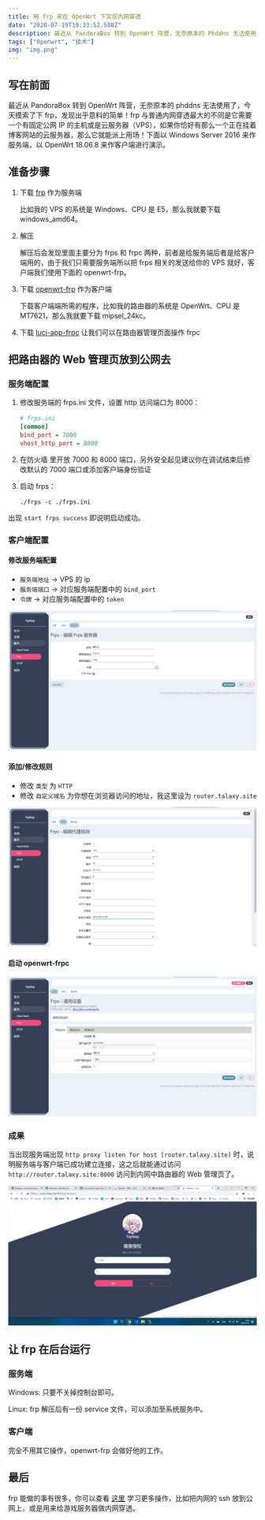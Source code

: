 ```yaml
---
title: 用 frp 来在 OpenWrt 下实现内网穿透
date: "2020-07-19T19:33:52.588Z"
description: 最近从 PandoraBox 转到 OpenWrt 阵营，无奈原本的 Phddns 无法使用了，今天摸索了下 frp，发现出乎意料的简单！
tags: ["Openwrt", "技术"]
img: "img.png"
---
```


## 写在前面

最近从 PandoraBox 转到 OpenWrt 阵营，无奈原本的 phddns 无法使用了，今天摸索了下 frp，发现出乎意料的简单！frp 与普通内网穿透最大的不同是它需要一个有固定公网 IP 的主机或是云服务器（VPS），如果你恰好有那么一个正在挂着博客网站的云服务器，那么它就能派上用场！下面以 Windows Server 2016 来作服务端，以 OpenWrt 18.06.8 来作客户端进行演示。

## 准备步骤

1. 下载 [frp](https://github.com/fatedier/frp/releases) 作为服务端

   比如我的 VPS 的系统是 Windows、CPU 是 E5，那么我就要下载 windows_amd64。

2. 解压

   解压后会发现里面主要分为 frps 和 frpc 两种，前者是给服务端后者是给客户端用的，由于我们只需要服务端所以把 frps 相关的发送给你的 VPS 就好，客户端我们使用下面的 openwrt-frp。

3. 下载 [openwrt-frp](https://github.com/kuoruan/openwrt-frp/releases) 作为客户端

   下载客户端端所需的程序，比如我的路由器的系统是 OpenWrt、CPU 是 MT7621，那么我就要下载 mipsel_24kc。

4. 下载 [luci-app-frpc](https://github.com/kuoruan/luci-app-frpc/releases) 让我们可以在路由器管理页面操作 frpc

## 把路由器的 Web 管理页放到公网去

### 服务端配置

1. 修改服务端的 frps.ini 文件，设置 http 访问端口为 8000：

   ```ini
   # frps.ini
   [common]
   bind_port = 7000
   vhost_http_port = 8000
   ```

2. 在防火墙 里开放 7000 和 8000 端口，另外安全起见建议你在调试结束后修改默认的 7000 端口或添加客户端身份验证

3. 启动 frps：

   ```shell
   ./frps -c ./frps.ini
   ```

出现 `start frps success` 即说明启动成功。

### 客户端配置

#### 修改服务端配置

- `服务端地址` → VPS 的 ip
- `服务端端口` → 对应服务端配置中的 `bind_port`
- `令牌` → 对应服务端配置中的 `token`

![服务端配置](./01.png)

#### 添加/修改规则

- 修改 `类型` 为 `HTTP`
- 修改 `自定义域名` 为你想在浏览器访问的地址，我这里设为 `router.talaxy.site`

![添加/修改规则](./02.png)

#### 启动 openwrt-frpc

![启动 openwrt-frpc](./03.png)

### 成果

当出现服务端出现 `http proxy listen for host [router.talaxy.site]` 时，说明服务端与客户端已成功建立连接，这之后就能通过访问 `http://router.talaxy.site:8000` 访问到内网中路由器的 Web 管理页了。

![TopNep](./04.png)

## 让 frp 在后台运行

### 服务端

Windows: 只要不关掉控制台即可。

Linux: frp 解压后有一份 service 文件，可以添加至系统服务中。

### 客户端

完全不用其它操作，openwrt-frp 会做好他的工作。

## 最后

frp 能做的事有很多，你可以查看 [这里](https://gofrp.org/zh-cn/docs/examples/) 学习更多操作，比如把内网的 ssh 放到公网上，或是用来给游戏服务器做内网穿透。
